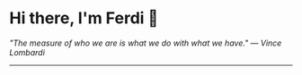 <h1>Hi there, I'm Ferdi 👋</h1>

<p><em>
  "The measure of who we are is what we do with what we have." — Vince Lombardi
</em></p>

---
